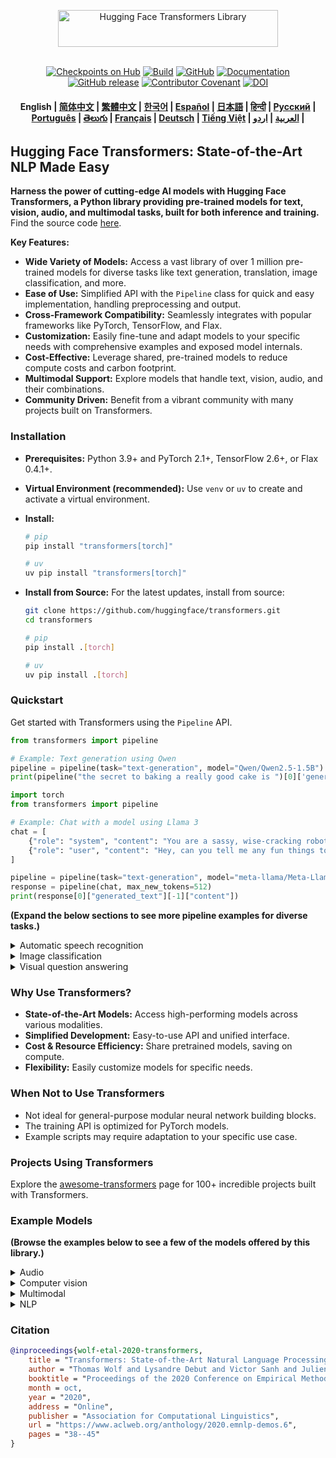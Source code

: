<p align="center">
  <picture>
    <source media="(prefers-color-scheme: dark)" srcset="https://huggingface.co/datasets/huggingface/documentation-images/raw/main/transformers-logo-dark.svg">
    <source media="(prefers-color-scheme: light)" srcset="https://huggingface.co/datasets/huggingface/documentation-images/raw/main/transformers-logo-light.svg">
    <img alt="Hugging Face Transformers Library" src="https://huggingface.co/datasets/huggingface/documentation-images/raw/main/transformers-logo-light.svg" width="352" height="59" style="max-width: 100%;">
  </picture>
  <br/>
  <br/>
</p>

<p align="center">
    <a href="https://huggingface.com/models"><img alt="Checkpoints on Hub" src="https://img.shields.io/endpoint?url=https://huggingface.co/api/shields/models&color=brightgreen"></a>
    <a href="https://circleci.com/gh/huggingface/transformers"><img alt="Build" src="https://img.shields.io/circleci/build/github/huggingface/transformers/main"></a>
    <a href="https://github.com/huggingface/transformers/blob/main/LICENSE"><img alt="GitHub" src="https://img.shields.io/github/license/huggingface/transformers.svg?color=blue"></a>
    <a href="https://huggingface.co/docs/transformers/index"><img alt="Documentation" src="https://img.shields.io/website/http/huggingface.co/docs/transformers/index.svg?down_color=red&down_message=offline&up_message=online"></a>
    <a href="https://github.com/huggingface/transformers/releases"><img alt="GitHub release" src="https://img.shields.io/github/release/huggingface/transformers.svg"></a>
    <a href="https://github.com/huggingface/transformers/blob/main/CODE_OF_CONDUCT.md"><img alt="Contributor Covenant" src="https://img.shields.io/badge/Contributor%20Covenant-v2.0%20adopted-ff69b4.svg"></a>
    <a href="https://zenodo.org/badge/latestdoi/155220641"><img src="https://zenodo.org/badge/155220641.svg" alt="DOI"></a>
</p>

<h4 align="center">
    <p>
        <b>English</b> |
        <a href="https://github.com/huggingface/transformers/blob/main/i18n/README_zh-hans.md">简体中文</a> |
        <a href="https://github.com/huggingface/transformers/blob/main/i18n/README_zh-hant.md">繁體中文</a> |
        <a href="https://github.com/huggingface/transformers/blob/main/i18n/README_ko.md">한국어</a> |
        <a href="https://github.com/huggingface/transformers/blob/main/i18n/README_es.md">Español</a> |
        <a href="https://github.com/huggingface/transformers/blob/main/i18n/README_ja.md">日本語</a> |
        <a href="https://github.com/huggingface/transformers/blob/main/i18n/README_hd.md">हिन्दी</a> |
        <a href="https://github.com/huggingface/transformers/blob/main/i18n/README_ru.md">Русский</a> |
        <a href="https://github.com/huggingface/transformers/blob/main/i18n/README_pt-br.md">Português</a> |
        <a href="https://github.com/huggingface/transformers/blob/main/i18n/README_te.md">తెలుగు</a> |
        <a href="https://github.com/huggingface/transformers/blob/main/i18n/README_fr.md">Français</a> |
        <a href="https://github.com/huggingface/transformers/blob/main/i18n/README_de.md">Deutsch</a> |
        <a href="https://github.com/huggingface/transformers/blob/main/i18n/README_vi.md">Tiếng Việt</a> |
        <a href="https://github.com/huggingface/transformers/blob/main/i18n/README_ar.md">العربية</a> |
        <a href="https://github.com/huggingface/transformers/blob/main/i18n/README_ur.md">اردو</a> |
    </p>
</h4>

## Hugging Face Transformers: State-of-the-Art NLP Made Easy

**Harness the power of cutting-edge AI models with Hugging Face Transformers, a Python library providing pre-trained models for text, vision, audio, and multimodal tasks, built for both inference and training.**  Find the source code [here](https://github.com/huggingface/transformers).

**Key Features:**

*   **Wide Variety of Models:** Access a vast library of over 1 million pre-trained models for diverse tasks like text generation, translation, image classification, and more.
*   **Ease of Use:** Simplified API with the `Pipeline` class for quick and easy implementation, handling preprocessing and output.
*   **Cross-Framework Compatibility:** Seamlessly integrates with popular frameworks like PyTorch, TensorFlow, and Flax.
*   **Customization:** Easily fine-tune and adapt models to your specific needs with comprehensive examples and exposed model internals.
*   **Cost-Effective:** Leverage shared, pre-trained models to reduce compute costs and carbon footprint.
*   **Multimodal Support:** Explore models that handle text, vision, audio, and their combinations.
*   **Community Driven:** Benefit from a vibrant community with many projects built on Transformers.

### Installation

*   **Prerequisites:** Python 3.9+ and PyTorch 2.1+, TensorFlow 2.6+, or Flax 0.4.1+.
*   **Virtual Environment (recommended):** Use `venv` or `uv` to create and activate a virtual environment.
*   **Install:**
    ```bash
    # pip
    pip install "transformers[torch]"

    # uv
    uv pip install "transformers[torch]"
    ```
*   **Install from Source:** For the latest updates, install from source:

    ```bash
    git clone https://github.com/huggingface/transformers.git
    cd transformers

    # pip
    pip install .[torch]

    # uv
    uv pip install .[torch]
    ```

### Quickstart

Get started with Transformers using the `Pipeline` API.

```python
from transformers import pipeline

# Example: Text generation using Qwen
pipeline = pipeline(task="text-generation", model="Qwen/Qwen2.5-1.5B")
print(pipeline("the secret to baking a really good cake is ")[0]['generated_text'])
```

```python
import torch
from transformers import pipeline

# Example: Chat with a model using Llama 3
chat = [
    {"role": "system", "content": "You are a sassy, wise-cracking robot as imagined by Hollywood circa 1986."},
    {"role": "user", "content": "Hey, can you tell me any fun things to do in New York?"}
]

pipeline = pipeline(task="text-generation", model="meta-llama/Meta-Llama-3-8B-Instruct", torch_dtype=torch.bfloat16, device_map="auto")
response = pipeline(chat, max_new_tokens=512)
print(response[0]["generated_text"][-1]["content"])
```

**(Expand the below sections to see more pipeline examples for diverse tasks.)**

<details>
<summary>Automatic speech recognition</summary>

```py
from transformers import pipeline

pipeline = pipeline(task="automatic-speech-recognition", model="openai/whisper-large-v3")
print(pipeline("https://huggingface.co/datasets/Narsil/asr_dummy/resolve/main/mlk.flac")['text'])
```

</details>

<details>
<summary>Image classification</summary>

<h3 align="center">
    <a><img src="https://huggingface.co/datasets/Narsil/image_dummy/raw/main/parrots.png"></a>
</h3>

```py
from transformers import pipeline

pipeline = pipeline(task="image-classification", model="facebook/dinov2-small-imagenet1k-1-layer")
print(pipeline("https://huggingface.co/datasets/Narsil/image_dummy/raw/main/parrots.png"))
```

</details>

<details>
<summary>Visual question answering</summary>


<h3 align="center">
    <a><img src="https://huggingface.co/datasets/huggingface/documentation-images/resolve/main/transformers/tasks/idefics-few-shot.jpg"></a>
</h3>

```py
from transformers import pipeline

pipeline = pipeline(task="visual-question-answering", model="Salesforce/blip-vqa-base")
print(pipeline(
    image="https://huggingface.co/datasets/huggingface/documentation-images/resolve/main/transformers/tasks/idefics-few-shot.jpg",
    question="What is in the image?",
)[0]['answer'])
```

</details>

### Why Use Transformers?

*   **State-of-the-Art Models:** Access high-performing models across various modalities.
*   **Simplified Development:** Easy-to-use API and unified interface.
*   **Cost & Resource Efficiency:** Share pretrained models, saving on compute.
*   **Flexibility:** Easily customize models for specific needs.

### When Not to Use Transformers

*   Not ideal for general-purpose modular neural network building blocks.
*   The training API is optimized for PyTorch models.
*   Example scripts may require adaptation to your specific use case.

### Projects Using Transformers

Explore the [awesome-transformers](./awesome-transformers.md) page for 100+ incredible projects built with Transformers.

### Example Models

**(Browse the examples below to see a few of the models offered by this library.)**

<details>
<summary>Audio</summary>

-   Audio classification with [Whisper](https://huggingface.co/openai/whisper-large-v3-turbo)
-   Automatic speech recognition with [Moonshine](https://huggingface.co/UsefulSensors/moonshine)
-   Keyword spotting with [Wav2Vec2](https://huggingface.co/superb/wav2vec2-base-superb-ks)
-   Speech to speech generation with [Moshi](https://huggingface.co/kyutai/moshiko-pytorch-bf16)
-   Text to audio with [MusicGen](https://huggingface.co/facebook/musicgen-large)
-   Text to speech with [Bark](https://huggingface.co/suno/bark)

</details>

<details>
<summary>Computer vision</summary>

-   Automatic mask generation with [SAM](https://huggingface.co/facebook/sam-vit-base)
-   Depth estimation with [DepthPro](https://huggingface.co/apple/DepthPro-hf)
-   Image classification with [DINO v2](https://huggingface.co/facebook/dinov2-base)
-   Keypoint detection with [SuperPoint](https://huggingface.co/magic-leap-community/superpoint)
-   Keypoint matching with [SuperGlue](https://huggingface.co/magic-leap-community/superglue_outdoor)
-   Object detection with [RT-DETRv2](https://huggingface.co/PekingU/rtdetr_v2_r50vd)
-   Pose Estimation with [VitPose](https://huggingface.co/usyd-community/vitpose-base-simple)
-   Universal segmentation with [OneFormer](https://huggingface.co/shi-labs/oneformer_ade20k_swin_large)
-   Video classification with [VideoMAE](https://huggingface.co/MCG-NJU/videomae-large)

</details>

<details>
<summary>Multimodal</summary>

-   Audio or text to text with [Qwen2-Audio](https://huggingface.co/Qwen/Qwen2-Audio-7B)
-   Document question answering with [LayoutLMv3](https://huggingface.co/microsoft/layoutlmv3-base)
-   Image or text to text with [Qwen-VL](https://huggingface.co/Qwen/Qwen2.5-VL-3B-Instruct)
-   Image captioning [BLIP-2](https://huggingface.co/Salesforce/blip2-opt-2.7b)
-   OCR-based document understanding with [GOT-OCR2](https://huggingface.co/stepfun-ai/GOT-OCR-2.0-hf)
-   Table question answering with [TAPAS](https://huggingface.co/google/tapas-base)
-   Unified multimodal understanding and generation with [Emu3](https://huggingface.co/BAAI/Emu3-Gen)
-   Vision to text with [Llava-OneVision](https://huggingface.co/llava-hf/llava-onevision-qwen2-0.5b-ov-hf)
-   Visual question answering with [Llava](https://huggingface.co/llava-hf/llava-1.5-7b-hf)
-   Visual referring expression segmentation with [Kosmos-2](https://huggingface.co/microsoft/kosmos-2-patch14-224)

</details>

<details>
<summary>NLP</summary>

-   Masked word completion with [ModernBERT](https://huggingface.co/answerdotai/ModernBERT-base)
-   Named entity recognition with [Gemma](https://huggingface.co/google/gemma-2-2b)
-   Question answering with [Mixtral](https://huggingface.co/mistralai/Mixtral-8x7B-v0.1)
-   Summarization with [BART](https://huggingface.co/facebook/bart-large-cnn)
-   Translation with [T5](https://huggingface.co/google-t5/t5-base)
-   Text generation with [Llama](https://huggingface.co/meta-llama/Llama-3.2-1B)
-   Text classification with [Qwen](https://huggingface.co/Qwen/Qwen2.5-0.5B)

</details>

### Citation

```bibtex
@inproceedings{wolf-etal-2020-transformers,
    title = "Transformers: State-of-the-Art Natural Language Processing",
    author = "Thomas Wolf and Lysandre Debut and Victor Sanh and Julien Chaumond and Clement Delangue and Anthony Moi and Pierric Cistac and Tim Rault and Rémi Louf and Morgan Funtowicz and Joe Davison and Sam Shleifer and Patrick von Platen and Clara Ma and Yacine Jernite and Julien Plu and Canwen Xu and Teven Le Scao and Sylvain Gugger and Mariama Drame and Quentin Lhoest and Alexander M. Rush",
    booktitle = "Proceedings of the 2020 Conference on Empirical Methods in Natural Language Processing: System Demonstrations",
    month = oct,
    year = "2020",
    address = "Online",
    publisher = "Association for Computational Linguistics",
    url = "https://www.aclweb.org/anthology/2020.emnlp-demos.6",
    pages = "38--45"
}
```